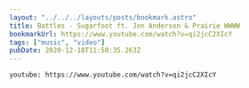 ```yaml
---
layout: "../../../layouts/posts/bookmark.astro"
title: Battles - Sugarfoot ft. Jon Anderson & Prairie WWWW
bookmarkUrl: https://www.youtube.com/watch?v=qi2jcC2XIcY
tags: ["music", "video"]
pubDate: 2020-12-18T11:50:35.263Z
---
```


`youtube: https://www.youtube.com/watch?v=qi2jcC2XIcY`

